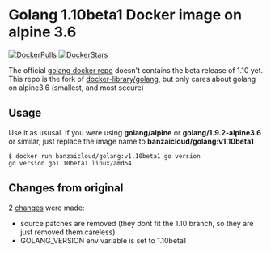 # Golang 1.10beta1 Docker image on alpine 3.6

[![DockerPulls](https://img.shields.io/docker/pulls/banzaicloud/golang.svg)](https://registry.hub.docker.com/u/banzaicloud/golang/)
[![DockerStars](https://img.shields.io/docker/stars/banzaicloud/golang.svg)](https://registry.hub.docker.com/u/banzaicloud/golang/)

The official [golang docker repo](https://hub.docker.com/r/_/golang/) doesn't contains the beta release of 1.10 yet.
This repo is the fork of [docker-library/golang](https://github.com/docker-library/golang/tree/master/1.9/alpine3.6),
but only cares about golang on alpine3.6 (smallest, and most secure)

## Usage

Use it as ususal. If you were using **golang/alpine** or **golang/1.9.2-alpine3.6** or similar,
just replace the image name to **banzaicloud/golang:v1.10beta1**
```
$ docker run banzaicloud/golang:v1.10beta1 go version
go version go1.10beta1 linux/amd64
```

## Changes from original

2 [changes](https://github.com/banzaicloud/docker-golang/commit/d1b5e6b7a90b2cba6e30659024d942616279fe39) were made:
- source patches are removed (they dont fit the 1.10 branch, so they are just removed them careless)
- GOLANG_VERSION env variable is set to 1.10beta1 



